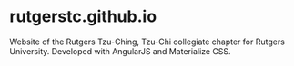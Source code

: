 # rutgerstc.github.io
Website of the Rutgers Tzu-Ching, Tzu-Chi collegiate chapter for Rutgers University. Developed with AngularJS and Materialize CSS.
